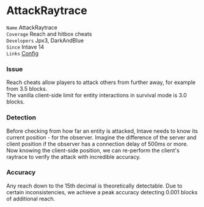 # AttackRaytrace

`Name` AttackRaytrace<br>
`Coverage` Reach and hitbox cheats<br>
`Developers` Jpx3, DarkAndBlue<br>
`Since` Intave 14<br>
`Links` [Config](/mechanics/configuration-02-settings.md#attackraytrace)<br>

### Issue
Reach cheats allow players to attack others from further away, for example from 3.5 blocks.<br>
The vanilla client-side limit for entity interactions in survival mode is 3.0 blocks.

### Detection
Before checking from how far an entity is attacked, Intave needs to know its current position - for the observer.
Imagine the difference of the server and client position if the observer has a connection delay of 500ms or more.
Now knowing the client-side position, we can re-perform the client's raytrace to verify the attack with incredible accuracy.
<!--Commonly used mods like Optifine make matters with their "bugfixes" and "optimizations" only worse.-->


### Accuracy
Any reach down to the 15th decimal is theoretically detectable.
Due to certain inconsistencies, we achieve a peak accuracy detecting 0.001 blocks of additional reach.

<!--
### History
[redacted until further notice]

### Issues
[redacted until further notice]
-->
